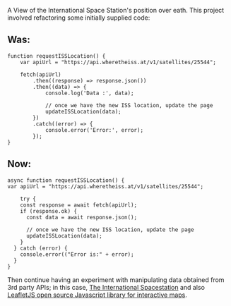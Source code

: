 A View of the International Space Station's position over eath.
This project involved refactoring some initially supplied code:

## Was:
```
function requestISSLocation() {
    var apiUrl = "https://api.wheretheiss.at/v1/satellites/25544";

    fetch(apiUrl)
        .then((response) => response.json())
        .then((data) => {
            console.log('Data :', data);

            // once we have the new ISS location, update the page
            updateISSLocation(data);
        })
        .catch((error) => {
            console.error('Error:', error);
        });
}
```

## Now:

```
async function requestISSLocation() {
var apiUrl = "https://api.wheretheiss.at/v1/satellites/25544";

    try {
    const response = await fetch(apiUrl);
    if (response.ok) {
      const data = await response.json();

      // once we have the new ISS location, update the page
      updateISSLocation(data);
    }
  } catch (error) {
    console.error(("Error is:" + error);
  }
}
```

Then continue having an experiment with manipulating data obtained from 3rd
party APIs; in this case, [The International Spacestation](https://wheretheiss.at/) and also [LeafletJS open source Javascript library for interactive maps](https://leafletjs.com/).
